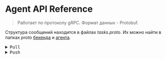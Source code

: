 # Agent API Reference

> Работает по протоколу gRPC. Формат данных - Protobuf.

Структура сообщений находится в файлах *tasks.proto*.
Их можно найти в папках *proto* [бекенда](../backend/proto) и [агента](../agent/proto).

<details>
<summary><kbd>Pull</kbd></summary>

**Метод `Pull` возвращает задачу, которую агент должен решить.**

```protobuf
rpc Pull (Empty) returns (PullTaskResponse);
```

Принимает пустое сообщение (`Empty`), возвращает `PullTaskResponse`.

В случае если задач нет возвращает ошибку `no task yet`.
</details>

<details>
<summary><kbd>Push</kbd></summary>

**Метод `Push` принимает результат задачи, решённой агентом.**

```protobuf
rpc Push (PushTaskRequest) returns (Empty);
```

Принимает `PushTaskRequest`, возвращает пустое сообщение (`Empty`).

Может вернуть ошибку. Например, в случае, если задача не найдена: `task not found`.
</details>